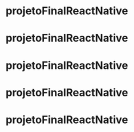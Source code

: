 # projetoFinalReactNative
# projetoFinalReactNative
# projetoFinalReactNative
# projetoFinalReactNative
# projetoFinalReactNative
